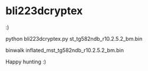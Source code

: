 # bli223dcryptex

:) 


python bli223dcryptex.py st_tg582ndb_r10.2.5.2_bm.bin 

binwalk inflated_mst_tg582ndb_r10.2.5.2_bm.bin


Happy hunting :) 

